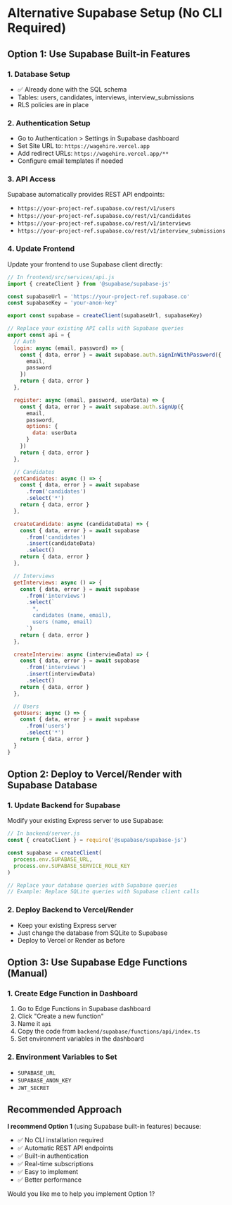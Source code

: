# Alternative Supabase Setup (No CLI Required)

## Option 1: Use Supabase Built-in Features

### 1. Database Setup
- ✅ Already done with the SQL schema
- Tables: users, candidates, interviews, interview_submissions
- RLS policies are in place

### 2. Authentication Setup
- Go to Authentication > Settings in Supabase dashboard
- Set Site URL to: `https://wagehire.vercel.app`
- Add redirect URLs: `https://wagehire.vercel.app/**`
- Configure email templates if needed

### 3. API Access
Supabase automatically provides REST API endpoints:
- `https://your-project-ref.supabase.co/rest/v1/users`
- `https://your-project-ref.supabase.co/rest/v1/candidates`
- `https://your-project-ref.supabase.co/rest/v1/interviews`
- `https://your-project-ref.supabase.co/rest/v1/interview_submissions`

### 4. Update Frontend
Update your frontend to use Supabase client directly:

```javascript
// In frontend/src/services/api.js
import { createClient } from '@supabase/supabase-js'

const supabaseUrl = 'https://your-project-ref.supabase.co'
const supabaseKey = 'your-anon-key'

export const supabase = createClient(supabaseUrl, supabaseKey)

// Replace your existing API calls with Supabase queries
export const api = {
  // Auth
  login: async (email, password) => {
    const { data, error } = await supabase.auth.signInWithPassword({
      email,
      password
    })
    return { data, error }
  },

  register: async (email, password, userData) => {
    const { data, error } = await supabase.auth.signUp({
      email,
      password,
      options: {
        data: userData
      }
    })
    return { data, error }
  },

  // Candidates
  getCandidates: async () => {
    const { data, error } = await supabase
      .from('candidates')
      .select('*')
    return { data, error }
  },

  createCandidate: async (candidateData) => {
    const { data, error } = await supabase
      .from('candidates')
      .insert(candidateData)
      .select()
    return { data, error }
  },

  // Interviews
  getInterviews: async () => {
    const { data, error } = await supabase
      .from('interviews')
      .select(`
        *,
        candidates (name, email),
        users (name, email)
      `)
    return { data, error }
  },

  createInterview: async (interviewData) => {
    const { data, error } = await supabase
      .from('interviews')
      .insert(interviewData)
      .select()
    return { data, error }
  },

  // Users
  getUsers: async () => {
    const { data, error } = await supabase
      .from('users')
      .select('*')
    return { data, error }
  }
}
```

## Option 2: Deploy to Vercel/Render with Supabase Database

### 1. Update Backend for Supabase
Modify your existing Express server to use Supabase:

```javascript
// In backend/server.js
const { createClient } = require('@supabase/supabase-js')

const supabase = createClient(
  process.env.SUPABASE_URL,
  process.env.SUPABASE_SERVICE_ROLE_KEY
)

// Replace your database queries with Supabase queries
// Example: Replace SQLite queries with Supabase client calls
```

### 2. Deploy Backend to Vercel/Render
- Keep your existing Express server
- Just change the database from SQLite to Supabase
- Deploy to Vercel or Render as before

## Option 3: Use Supabase Edge Functions (Manual)

### 1. Create Edge Function in Dashboard
1. Go to Edge Functions in Supabase dashboard
2. Click "Create a new function"
3. Name it `api`
4. Copy the code from `backend/supabase/functions/api/index.ts`
5. Set environment variables in the dashboard

### 2. Environment Variables to Set
- `SUPABASE_URL`
- `SUPABASE_ANON_KEY`
- `JWT_SECRET`

## Recommended Approach

**I recommend Option 1** (using Supabase built-in features) because:
- ✅ No CLI installation required
- ✅ Automatic REST API endpoints
- ✅ Built-in authentication
- ✅ Real-time subscriptions
- ✅ Easy to implement
- ✅ Better performance

Would you like me to help you implement Option 1? 